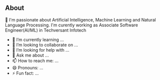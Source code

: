 ##  About
         
🔭 I'm passionate about Artificial Intelligence, Machine Learning and Natural Language Processing. I'm curently working as Associate Software Engineer(AI/ML) in Techversant Infotech
- 🌱 I’m currently learning ...
- 👯 I’m looking to collaborate on ...
- 🤔 I’m looking for help with ...
- 💬 Ask me about ...
- 📫 How to reach me: ...
- 😄 Pronouns: ...
- ⚡ Fun fact: ...
